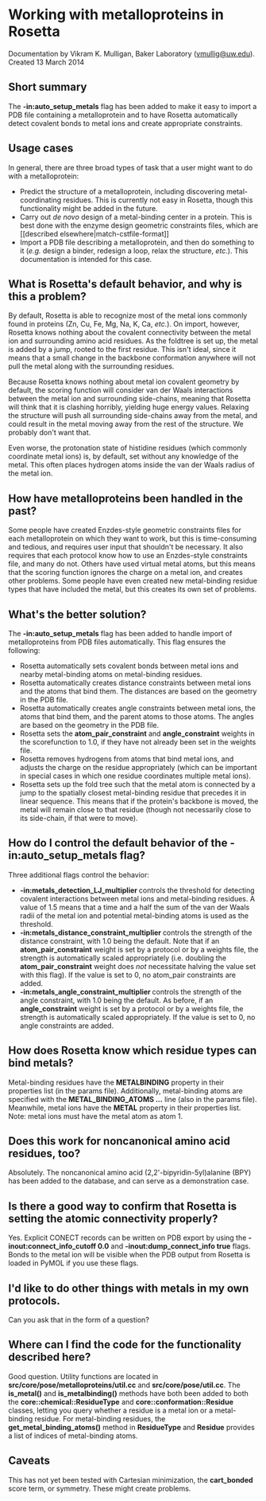 # Working with metalloproteins in Rosetta
Documentation by Vikram K. Mulligan, Baker Laboratory (vmullig@uw.edu).  Created 13 March 2014

## Short summary
The **-in:auto_setup_metals** flag has been added to make it easy to import a PDB file containing a metalloprotein and to have Rosetta automatically detect covalent bonds to metal ions and create appropriate constraints.

## Usage cases
In general, there are three broad types of task that a user might want to do with a metalloprotein:
* Predict the structure of a metalloprotein, including discovering metal-coordinating residues.  This is currently not easy in Rosetta, though this functionality might be added in the future.
* Carry out _de novo_ design of a metal-binding center in a protein.  This is best done with the enzyme design geometric constraints files, which are [[described elsewhere|match-cstfile-format]]
* Import a PDB file describing a metalloprotein, and then do something to it (_e.g._ design a binder, redesign a loop, relax the structure, _etc._).  This documentation is intended for this case.

## What is Rosetta's default behavior, and why is this a problem?
By default, Rosetta is able to recognize most of the metal ions commonly found in proteins (Zn, Cu, Fe, Mg, Na, K, Ca, _etc._).  On import, however, Rosetta knows nothing about the covalent connectivity between the metal ion and surrounding amino acid residues.  As the foldtree is set up, the metal is added by a jump, rooted to the first residue.  This isn't ideal, since it means that a small change in the backbone conformation anywhere will not pull the metal along with the surrounding residues.

Because Rosetta knows nothing about metal ion covalent geometry by default, the scoring function will consider van der Waals interactions between the metal ion and surrounding side-chains, meaning that Rosetta will think that it is clashing horribly, yielding huge energy values.  Relaxing the structure will push all surrounding side-chains away from the metal, and could result in the metal moving away from the rest of the structure.  We probably don't want that.

Even worse, the protonation state of histidine residues (which commonly coordinate metal ions) is, by default, set without any knowledge of the metal.  This often places hydrogen atoms inside the van der Waals radius of the metal ion.

## How have metalloproteins been handled in the past?

Some people have created Enzdes-style geometric constraints files for each metalloprotein on which they want to work, but this is time-consuming and tedious, and requires user input that shouldn't be necessary.  It also requires that each protocol know how to use an Enzdes-style constraints file, and many do not.  Others have used virtual metal atoms, but this means that the scoring function ignores the charge on a metal ion, and creates other problems.  Some people have even created new metal-binding residue types that have included the metal, but this creates its own set of problems.

## What's the better solution?

The **-in:auto_setup_metals** flag has been added to handle import of metalloproteins from PDB files automatically.  This flag ensures the following:
* Rosetta automatically sets covalent bonds between metal ions and nearby metal-binding atoms on metal-binding residues.
* Rosetta automatically creates distance constraints between metal ions and the atoms that bind them.  The distances are based on the geometry in the PDB file.
* Rosetta automatically creates angle constraints between metal ions, the atoms that bind them, and the parent atoms to those atoms.  The angles are based on the geometry in the PDB file.
* Rosetta sets the **atom_pair_constraint** and **angle_constraint** weights in the scorefunction to 1.0, if they have not already been set in the weights file.
* Rosetta removes hydrogens from atoms that bind metal ions, and adjusts the charge on the residue appropriately (which can be important in special cases in which one residue coordinates multiple metal ions).
* Rosetta sets up the fold tree such that the metal atom is connected by a jump to the spatially closest metal-binding residue that precedes it in linear sequence.  This means that if the protein's backbone is moved, the metal will remain close to that residue (though not necessarily close to its side-chain, if that were to move).

## How do I control the default behavior of the **-in:auto_setup_metals** flag?

Three additional flags control the behavior:
* **-in:metals_detection_LJ_multiplier <value>** controls the threshold for detecting covalent interactions between metal ions and metal-binding residues.  A value of 1.5 means that a time and a half the sum of the van der Waals radii of the metal ion and potential metal-binding atoms is used as the threshold.
* **-in:metals_distance_constraint_multiplier <value>** controls the strength of the distance constraint, with 1.0 being the default.  Note that if an **atom_pair_constraint** weight is set by a protocol or by a weights file, the strength is automatically scaled appropriately (i.e. doubling the **atom_pair_constraint** weight does _not_ necessitate halving the value set with this flag).  If the value is set to 0, no atom_pair constraints are added.
* **-in:metals_angle_constraint_multiplier <value>** controls the strength of the angle constraint, with 1.0 being the default.  As before, if an **angle_constraint** weight is set by a protocol or by a weights file, the strength is automatically scaled appropriately.  If the value is set to 0, no angle constraints are added.

## How does Rosetta know which residue types can bind metals?

Metal-binding residues have the **METALBINDING** property in their properties list (in the params file).  Additionally, metal-binding atoms are specified with the **METAL_BINDING_ATOMS <atomname1> <atomname2> ...** line (also in the params file).  Meanwhile, metal ions have the **METAL** property in their properties list.  Note: metal ions must have the metal atom as atom 1.

## Does this work for noncanonical amino acid residues, too?

Absolutely.  The noncanonical amino acid (2,2'-bipyridin-5yl)alanine (BPY) has been added to the database, and can serve as a demonstration case.

## Is there a good way to confirm that Rosetta is setting the atomic connectivity properly?

Yes.  Explicit CONECT records can be written on PDB export by using the **-inout:connect_info_cutoff 0.0** and **-inout:dump_connect_info true** flags.  Bonds to the metal ion will be visible when the PDB output from Rosetta is loaded in PyMOL if you use these flags.

## I'd like to do other things with metals in my own protocols.

Can you ask that in the form of a question?

## Where can I find the code for the functionality described here?

Good question.  Utility functions are located in **src/core/pose/metalloproteins/util.cc** and **src/core/pose/util.cc**.  The **is_metal()** and **is_metalbinding()** methods have both been added to both the **core::chemical::ResidueType** and **core::conformation::Residue** classes, letting you query whether a residue is a metal ion or a metal-binding residue.  For metal-binding residues, the **get_metal_binding_atoms()** method in **ResidueType** and **Residue** provides a list of indices of metal-binding atoms.

## Caveats

This has not yet been tested with Cartesian minimization, the **cart_bonded** score term, or symmetry.  These might create problems.
